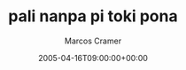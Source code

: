 ---
title: 'pali nanpa pi toki pona'
posts: 6
hash: 't399'
author: 'Marcos Cramer'
date: 2005-04-16T09:00:00+00:00
sources:
  - http://forums.tokipona.org/viewtopic.php%3Ft=399.html
---
